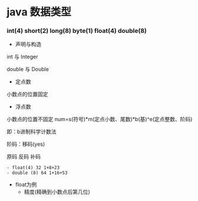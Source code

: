 # java 数据类型
### int(4) short(2) long(8) byte(1) float(4) double(8) 
- 声明与构造

int 与 Integer

double 与 Double

- 定点数

小数点的位置固定

- 浮点数

小数点的位置不固定 num=s(符号)*m(定点小数、尾数)*b(基)^e(定点整数、阶码)

即：b进制科学计数法

阶码：移码(yes)

原码 反码 补码

    - float(4) 32 1+8+23
    - double (8) 64 1+16+53

- float为例
    - 精度(精确到小数点后第几位)